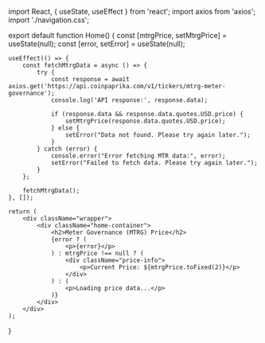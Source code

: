 import React, { useState, useEffect } from 'react';
import axios from 'axios';
import './navigation.css';

export default function Home() {
    const [mtrgPrice, setMtrgPrice] = useState(null);
    const [error, setError] = useState(null);

    useEffect(() => {
        const fetchMtrgData = async () => {
            try {
                const response = await axios.get('https://api.coinpaprika.com/v1/tickers/mtrg-meter-governance');
                console.log('API response:', response.data);

                if (response.data && response.data.quotes.USD.price) {
                    setMtrgPrice(response.data.quotes.USD.price);
                } else {
                    setError("Data not found. Please try again later.");
                }
            } catch (error) {
                console.error("Error fetching MTR data:", error);
                setError("Failed to fetch data. Please try again later.");
            }
        };

        fetchMtrgData();
    }, []);

    return (
        <div className="wrapper">
            <div className="home-container">
                <h2>Meter Governance (MTRG) Price</h2>
                {error ? (
                    <p>{error}</p>
                ) : mtrgPrice !== null ? (
                    <div className="price-info">
                        <p>Current Price: ${mtrgPrice.toFixed(2)}</p>
                    </div>
                ) : (
                    <p>Loading price data...</p>
                )}
            </div>
        </div>
    );
}
